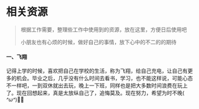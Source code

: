 # 相关资源 <!-- {docsify-ignore-all} -->

> 根据工作需要，整理些工作中使用到的资源，放在这里，方便日后使用吧
>
> 小朋友也有心烦的时候，做好自己的事情，放下心中的不二的的期待

#### 一、飞翔

>
记得上学的时候，喜欢把自己在学校的生活，称为飞翔，给自己充电，让自己有更多的机会。毕业之后，几乎没有什么时间去看书，学习，也不能这样说，可能心态不一样吧，一到双休就出去玩，晚上一下班，同样也是把大多数时间浪费在玩上了。现在回想起来，真是太放纵自己了，追悔莫及。现在努力，希望为时不晚(
*^ω^*)🍓🍇

